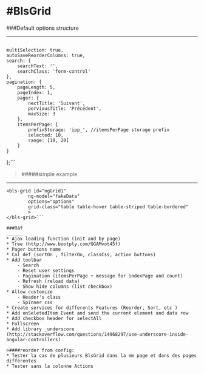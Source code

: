 #BlsGrid
========
###Default options structure
____________________________
>```var defaultOptions = {
    multiSelection: true,
    autoSaveReorderColumns: true,
    search: {
        searchText: '',
        searchClass: 'form-control'
    },
    pagination: {
        pageLength: 5,
        pageIndex: 1,
        pager: {
            nextTitle: 'Suivant',
            perviousTitle: 'Précédent',
            maxSize: 3
        },
        itemsPerPage: {
            prefixStorage: 'ipp_', //itemsPerPage storage prefix 
            selected: 10,
            range: [10, 20]
        }
    }
};```

>#####simple example 
____________________
```
<bls-grid id="ngGrid1" 
		ng-model="fakeData" 
		options="options"  
		grid-class="table table-hover table-striped table-bordered" 
		>
</bls-grid>```

###Ràf
______
* Ajax loading function (init and by page)
* Tree (http://www.bootply.com/GGAMvot45f)
* Pager buttons name
* Col def (sortOn , filterOn, classCss, action buttons)
* Add toolbar 
    - Search
    - Reset user settings
    - Pagination (itemsPerPage + message for indexPage and count)
    - Refresh (reload data)
    - Show hide columns (list checkbox)
* Allow customize
    - Header's class 
    - Spinner css
* Create services for differents Features (Reorder, Sort, etc )
* Add onSeletedItem Event and send the current element and data row
* Add checkbox header for selectAll
* Fullscreen
* Add library _underscore (http://stackoverflow.com/questions/14968297/use-underscore-inside-angular-controllers)

>####reorder from config:
* Tester la cas de plusieurs BlsGrid dans la mm page et dans des pages différentes
* Tester sans la colonne Actions

